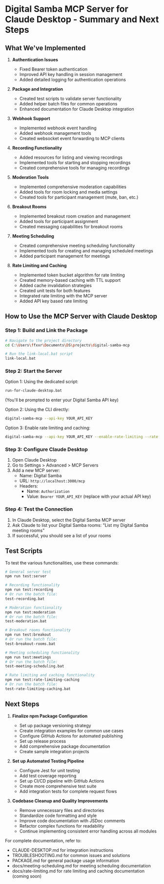 # Digital Samba MCP Server for Claude Desktop - Summary and Next Steps

## What We've Implemented

1. **Authentication Issues**
   - Fixed Bearer token authentication
   - Improved API key handling in session management
   - Added detailed logging for authentication operations

2. **Package and Integration**
   - Created test scripts to validate server functionality
   - Added helper batch files for common operations
   - Enhanced documentation for Claude Desktop integration

3. **Webhook Support**
   - Implemented webhook event handling
   - Added webhook management tools
   - Created websocket event forwarding to MCP clients

4. **Recording Functionality**
   - Added resources for listing and viewing recordings
   - Implemented tools for starting and stopping recordings
   - Created comprehensive tools for managing recordings

5. **Moderation Tools**
   - Implemented comprehensive moderation capabilities
   - Added tools for room locking and media settings
   - Created tools for participant management (mute, ban, etc.)

6. **Breakout Rooms**
   - Implemented breakout room creation and management
   - Added tools for participant assignment
   - Created messaging capabilities for breakout rooms

7. **Meeting Scheduling**
   - Created comprehensive meeting scheduling functionality
   - Implemented tools for creating and managing scheduled meetings
   - Added participant management for meetings

8. **Rate Limiting and Caching**
   - Implemented token bucket algorithm for rate limiting
   - Created memory-based caching with TTL support
   - Added cache invalidation strategies
   - Created unit tests for both features
   - Integrated rate limiting with the MCP server
   - Added API key based rate limiting

## How to Use the MCP Server with Claude Desktop

### Step 1: Build and Link the Package

```bash
# Navigate to the project directory
cd C:\Users\ffxxr\Documents\DS\projects\digital-samba-mcp

# Run the link-local.bat script
link-local.bat
```

### Step 2: Start the Server

Option 1: Using the dedicated script:
```bash
run-for-claude-desktop.bat
```
(You'll be prompted to enter your Digital Samba API key)

Option 2: Using the CLI directly:
```bash
digital-samba-mcp --api-key YOUR_API_KEY
```

Option 3: Enable rate limiting and caching:
```bash
digital-samba-mcp --api-key YOUR_API_KEY --enable-rate-limiting --rate-limit-requests 60 --enable-cache --cache-ttl 300000
```

### Step 3: Configure Claude Desktop

1. Open Claude Desktop
2. Go to Settings > Advanced > MCP Servers
3. Add a new MCP server:
   - Name: Digital Samba
   - URL: `http://localhost:3000/mcp` 
   - Headers:
     - Name: `Authorization`
     - Value: `Bearer YOUR_API_KEY` (replace with your actual API key)

### Step 4: Test the Connection

1. In Claude Desktop, select the Digital Samba MCP server
2. Ask Claude to list your Digital Samba rooms:
   "List my Digital Samba meeting rooms"
3. If successful, you should see a list of your rooms

## Test Scripts

To test the various functionalities, use these commands:

```bash
# General server test
npm run test:server

# Recording functionality
npm run test:recording
# Or run the batch file:
test-recording.bat

# Moderation functionality
npm run test:moderation
# Or run the batch file:
test-moderation.bat

# Breakout rooms functionality
npm run test:breakout
# Or run the batch file:
test-breakout-rooms.bat

# Meeting scheduling functionality
npm run test:meetings
# Or run the batch file:
test-meeting-scheduling.bat

# Rate limiting and caching functionality
npm run test:rate-limiting-caching
# Or run the batch file:
test-rate-limiting-caching.bat
```

## Next Steps

1. **Finalize npm Package Configuration**
   - Set up package versioning strategy
   - Create integration examples for common use cases
   - Configure GitHub Actions for automated publishing
   - Set up release process
   - Add comprehensive package documentation
   - Create sample integration projects

2. **Set up Automated Testing Pipeline**
   - Configure Jest for unit testing
   - Add test coverage reporting
   - Set up CI/CD pipeline with GitHub Actions
   - Create more comprehensive test suite
   - Add integration tests for complete request flows

3. **Codebase Cleanup and Quality Improvements**
   - Remove unnecessary files and directories
   - Standardize code formatting and style
   - Improve code documentation with JSDoc comments
   - Refactor complex functions for readability
   - Continue implementing consistent error handling across all modules

For complete documentation, refer to:
- CLAUDE-DESKTOP.md for integration instructions
- TROUBLESHOOTING.md for common issues and solutions
- PACKAGE.md for general package usage information
- docs/meeting-scheduling.md for meeting scheduling documentation
- docs/rate-limiting.md for rate limiting and caching documentation (coming soon)
